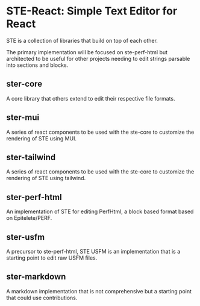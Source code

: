 # STE-React: Simple Text Editor for React

STE is a collection of libraries that build on top of each other. 

The primary implementation will be focused on ste-perf-html but architected to be useful for other projects needing to edit strings parsable into sections and blocks.

## ster-core

A core library that others extend to edit their respective file formats.

## ster-mui

A series of react components to be used with the ste-core to customize the rendering of STE using MUI.

## ster-tailwind

A series of react components to be used with the ste-core to customize the rendering of STE using tailwind.

## ster-perf-html

An implementation of STE for editing PerfHtml, a block based format based on Epitelete/PERF.

## ster-usfm

A precursor to ste-perf-html, STE USFM is an implementation that is a starting point to edit raw USFM files.

## ster-markdown

A markdown implementation that is not comprehensive but a starting point that could use contributions.